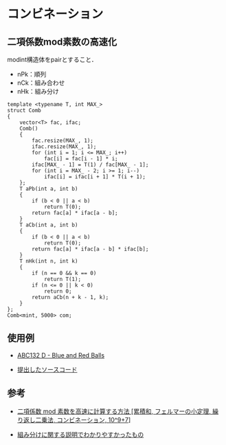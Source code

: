 # コンビネーション

## 二項係数mod素数の高速化
modint構造体をpairとすること．

- nPk：順列
- nCk：組み合わせ
- nHk：組み分け
```
template <typename T, int MAX_>
struct Comb
{
    vector<T> fac, ifac;
    Comb()
    {
        fac.resize(MAX_, 1);
        ifac.resize(MAX_, 1);
        for (int i = 1; i <= MAX_; i++)
            fac[i] = fac[i - 1] * i;
        ifac[MAX_ - 1] = T(1) / fac[MAX_ - 1];
        for (int i = MAX_ - 2; i >= 1; i--)
            ifac[i] = ifac[i + 1] * T(i + 1);
    };
    T aPb(int a, int b)
    {
        if (b < 0 || a < b)
            return T(0);
        return fac[a] * ifac[a - b];
    }
    T aCb(int a, int b)
    {
        if (b < 0 || a < b)
            return T(0);
        return fac[a] * ifac[a - b] * ifac[b];
    }
    T nHk(int n, int k)
    {
        if (n == 0 && k == 0)
            return T(1);
        if (n <= 0 || k < 0)
            return 0;
        return aCb(n + k - 1, k);
    }
};
Comb<mint, 5000> com;
```

## 使用例
- [ABC132 D - Blue and Red Balls](https://atcoder.jp/contests/abc132/tasks/abc132_d)

- [提出したソースコード](https://atcoder.jp/contests/abc132/submissions/41830741)

## 参考
- [二項係数 mod 素数を高速に計算する方法 [累積和, フェルマーの小定理, 繰り返し二乗法, コンビネーション, 10^9+7]](https://blog.hamayanhamayan.com/entry/2018/06/06/210256)

- [組み分けに関する説明でわかりやすかったもの](https://integraldx.info/division-into-groups-3822)
